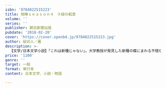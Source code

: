 ```yaml
---
isbn: '9784022515223'
title: 相棒ｓｅａｓｏｎ４　④緑の殺意
volume: ''
series: ''
publisher: 朝日新聞出版
pubdate: '2018-02-20'
cover: 'https://cover.openbd.jp/9784022515223.jpg'
author: 碇卯人／著
description: >-
  【文学/日本文学小説】「これは新種じゃない」。大学教授が発見した新種の蝶にまわる不穏な噂。その蝶を求めて大金を用意した男が殺された。特命係の杉下右京と亀山薫は、真相を追って蝶のコレクターに接触するが……。シーズン４第10（後編）－13話を収録。
price: '1100'
genre: ''
target: 一般
format: 単行本
content: 日本文学、小説・物語

---
```

